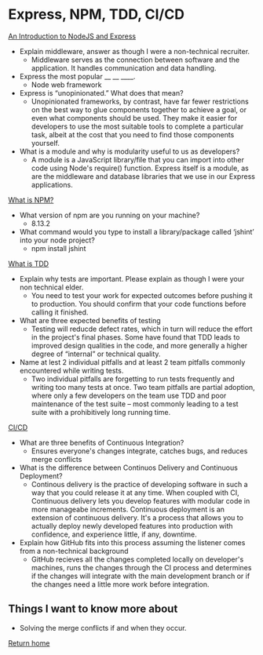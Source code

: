 # Express, NPM, TDD, CI/CD

[An Introduction to NodeJS and Express](https://developer.mozilla.org/en-US/docs/Learn/Server-side/Express_Nodejs/Introduction)

- Explain middleware, answer as though I were a non-technical recruiter.
  - Middleware serves as the connection between software and the application. It handles communication and data handling.
- Express the most popular __ __ ____.
  - Node web framework
- Express is “unopinionated.” What does that mean?
  - Unopinionated frameworks, by contrast, have far fewer restrictions on the best way to glue components together to achieve a goal, or even what components should be used. They make it easier for developers to use the most suitable tools to complete a particular task, albeit at the cost that you need to find those components yourself.
- What is a module and why is modularity useful to us as developers?
  - A module is a JavaScript library/file that you can import into other code using Node's require() function. Express itself is a module, as are the middleware and database libraries that we use in our Express applications.

[What is NPM?](https://docs.npmjs.com/about-npm)

- What version of npm are you running on your machine?
  - 8.13.2
- What command would you type to install a library/package called ‘jshint’ into your node project?
  - npm install jshint

[What is TDD](https://www.agilealliance.org/glossary/tdd/)

- Explain why tests are important. Please explain as though I were your non technical elder.
  - You need to test your work for expected outcomes before pushing it to production. You should confirm that your code functions before calling it finished.
- What are three expected benefits of testing
  - Testing will reducde defect rates, which in turn will reduce the effort in the project's final phases. Some have found that TDD leads to improved design qualities in the code, and more generally a higher degree of “internal” or technical quality.
- Name at lest 2 individual pitfalls and at least 2 team pitfalls commonly encountered while writing tests.
  - Two individual pitfalls are forgetting to run tests frequently and writing too many tests at once. Two team pitfalls are partial adoption, where only a few developers on the team use TDD and poor maintenance of the test suite – most commonly leading to a test suite with a prohibitively long running time.

[CI/CD](https://www.youtube.com/watch?v=xSv_m3KhUO8)

- What are three benefits of Continuous Integration?
  - Ensures everyone's changes integrate, catches bugs, and reduces merge conflicts
- What is the difference between Continuos Delivery and Continuous Deployment?
  - Continous delivery is the practice of developing software in such a way that you could release it at any time. When coupled with CI, Continuous delivery lets you develop features with modular code in more manageabe increments. Continuous deployment is an extension of continuous delivery. It's a process that allows you to actually deploy newly developed features into production with confidence, and experience little, if any, downtime.
- Explain how GitHub fits into this process assuming the listener comes from a non-technical background
  - GitHub recieves all the changes completed locally on developer's machines, runs the changes through the CI process and determines if the changes will integrate with the main development branch or if the changes need a little more work before integration.

## Things I want to know more about

- Solving the merge conflicts if and when they occur.

[Return home](https://khofstetter94.github.io/reading-notes/)
